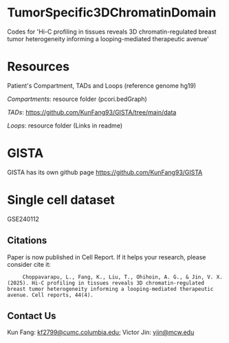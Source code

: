 # TumorSpecific3DChromatinDomain
Codes for 'Hi-C profiling in tissues reveals 3D chromatin-regulated breast tumor heterogeneity informing a looping-mediated therapeutic avenue'

# Resources
Patient's Compartment, TADs and Loops (reference genome hg19)

*Compartments*: resource folder (pcori.bedGraph)

*TADs*: https://github.com/KunFang93/GISTA/tree/main/data   

*Loops*: resource folder (Links in readme)

# GISTA
GISTA has its own github page https://github.com/KunFang93/GISTA

# Single cell dataset
GSE240112

## Citations
Paper is now published in Cell Report. If it helps your research, please consider cite it:
```
     Choppavarapu, L., Fang, K., Liu, T., Ohihoin, A. G., & Jin, V. X. (2025). Hi-C profiling in tissues reveals 3D chromatin-regulated breast tumor heterogeneity informing a looping-mediated therapeutic avenue. Cell reports, 44(4).
```
## Contact Us
Kun Fang: kf2799@cumc.columbia.edu; Victor Jin: vjin@mcw.edu
